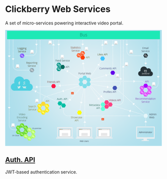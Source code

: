 # Clickberry Web Services
A set of micro-services powering interactive video portal.

![](assets/Architecture.png?raw=true)

## [Auth. API](//github.com/clickberry/auth-api-nodejs)
JWT-based authentication service.
